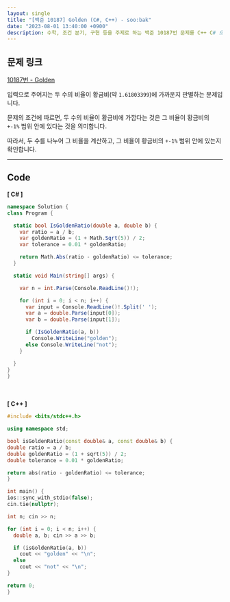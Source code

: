```yaml
---
layout: single
title: "[백준 10187] Golden (C#, C++) - soo:bak"
date: "2023-08-01 13:40:00 +0900"
description: 수학, 조건 분기, 구현 등을 주제로 하는 백준 10187번 문제를 C++ C# 으로 풀이 및 해설
---
```


## 문제 링크
  [10187번 - Golden](https://www.acmicpc.net/problem/10187)

입력으로 주어지는 두 수의 비율이 황금비(약 `1.61803399`)에 가까운지 판별하는 문제입니다. <br>

문제의 조건에 따르면, 두 수의 비율이 황금비에 가깝다는 것은 그 비율이 황금비의 `+-1%` 범위 안에 있다는 것을 의미합니다. <br>

따라서, 두 수를 나누어 그 비율을 계산하고, 그 비율이 황금비의 `+-1%` 범위 안에 있는지 확인합니다. <br>

- - -

## Code
<b>[ C# ] </b>
<br>

  ```c#
namespace Solution {
  class Program {

    static bool IsGoldenRatio(double a, double b) {
      var ratio = a / b;
      var goldenRatio = (1 + Math.Sqrt(5)) / 2;
      var tolerance = 0.01 * goldenRatio;

      return Math.Abs(ratio - goldenRatio) <= tolerance;
    }

    static void Main(string[] args) {

      var n = int.Parse(Console.ReadLine()!);

      for (int i = 0; i < n; i++) {
        var input = Console.ReadLine()!.Split(' ');
        var a = double.Parse(input[0]);
        var b = double.Parse(input[1]);

        if (IsGoldenRatio(a, b))
          Console.WriteLine("golden");
        else Console.WriteLine("not");
      }

    }
  }
}
  ```
<br><br>
<b>[ C++ ] </b>
<br>

  ```c++
#include <bits/stdc++.h>

using namespace std;

bool isGoldenRatio(const double& a, const double& b) {
  double ratio = a / b;
  double goldenRatio = (1 + sqrt(5)) / 2;
  double tolerance = 0.01 * goldenRatio;

  return abs(ratio - goldenRatio) <= tolerance;
}

int main() {
  ios::sync_with_stdio(false);
  cin.tie(nullptr);

  int n; cin >> n;

  for (int i = 0; i < n; i++) {
    double a, b; cin >> a >> b;

    if (isGoldenRatio(a, b))
      cout << "golden" << "\n";
    else
      cout << "not" << "\n";
  }

  return 0;
}
  ```

